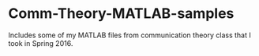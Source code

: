 # Comm-Theory-MATLAB-samples

Includes some of my MATLAB files from communication theory class that I took in Spring 2016. 
